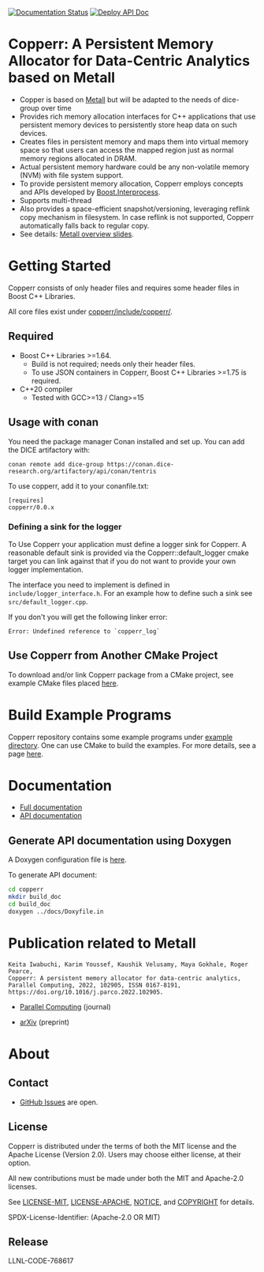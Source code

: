 [![Documentation Status](https://readthedocs.org/projects/metall/badge/?version=latest)](https://copperr.readthedocs.io/en/latest/?badge=latest)
[![Deploy API Doc](https://github.com/LLNL/copperr/actions/workflows/deploy-api-doc.yml/badge.svg?branch=master)](https://github.com/LLNL/metall/actions/workflows/deploy-api-doc.yml)

Copperr: A Persistent Memory Allocator for Data-Centric Analytics based on Metall
===============================================

* Copper is based on [Metall](https://github.com/LLNL/metall) but will be adapted to the needs of dice-group over time
* Provides rich memory allocation interfaces for C++ applications that
  use persistent memory devices to persistently store heap data on such
  devices.
* Creates files in persistent memory and maps them into virtual memory
  space so that users can access the mapped region just as normal memory
  regions allocated in DRAM.
* Actual persistent memory hardware could be any non-volatile memory (NVM) with file system support.
* To provide persistent memory allocation, Copperr employs concepts and
  APIs developed by
  [Boost.Interprocess](https://www.boost.org/doc/libs/1_69_0/doc/html/interprocess.html).
* Supports multi-thread
* Also provides a space-efficient snapshot/versioning, leveraging reflink
  copy mechanism in filesystem. In case reflink is not supported, Copperr
  automatically falls back to regular copy.
* See details: [Metall overview slides](docs/publications/metall_101.pdf).
  

# Getting Started

Copperr consists of only header files and requires some header files in Boost C++ Libraries.

All core files exist under
[copperr/include/copperr/](https://github.com/dice-group/copperr/tree/master/include/copperr).

## Required

- Boost C++ Libraries >=1.64.
  - Build is not required; needs only their header files.
  - To use JSON containers in Copperr, Boost C++ Libraries >=1.75 is required.
- C++20 compiler
  - Tested with GCC>=13 / Clang>=15

## Usage with conan

You need the package manager Conan installed and set up. You can add the DICE artifactory with:
```shell
conan remote add dice-group https://conan.dice-research.org/artifactory/api/conan/tentris
```

To use copperr, add it to your conanfile.txt:
```shell
[requires]
copperr/0.0.x
```

### Defining a sink for the logger
To Use Copperr your application must define a logger sink for Copperr.
A reasonable default sink is provided via the Copperr::default_logger cmake target you can link against that
if you do not want to provide your own logger implementation.

The interface you need to implement is defined in `include/logger_interface.h`.
For an example how to define such a sink see `src/default_logger.cpp`.

If you don't you will get the following linker error:
```
Error: Undefined reference to `copperr_log`
```

## Use Copperr from Another CMake Project

To download and/or link Copperr package from a CMake project,
see example CMake files placed [here](./example/cmake).

# Build Example Programs

Copperr repository contains some example programs under [example directory](./example).
One can use CMake to build the examples.
For more details, see a page
[here](https://copperr.readthedocs.io/en/latest/advanced_build/cmake/).


# Documentation

- [Full documentation](https://copperr.readthedocs.io/)
- [API documentation](https://software.llnl.gov/copperr/api/)

## Generate API documentation using Doxygen

A Doxygen configuration file is [here](docs/Doxyfile.in).

To generate API document:

```bash
cd copperr
mkdir build_doc
cd build_doc
doxygen ../docs/Doxyfile.in
```


# Publication related to Metall

```
Keita Iwabuchi, Karim Youssef, Kaushik Velusamy, Maya Gokhale, Roger Pearce,
Copperr: A persistent memory allocator for data-centric analytics,
Parallel Computing, 2022, 102905, ISSN 0167-8191, https://doi.org/10.1016/j.parco.2022.102905.
```

* [Parallel Computing](https://www.sciencedirect.com/science/article/abs/pii/S0167819122000114) (journal)

* [arXiv](https://arxiv.org/abs/2108.07223) (preprint)

# About

## Contact
- [GitHub Issues](https://github.com/dice-group/copperr/issues) are open.

## License

Copperr is distributed under the terms of both the MIT license and the
Apache License (Version 2.0). Users may choose either license, at their
option.

All new contributions must be made under both the MIT and Apache-2.0
licenses.

See [LICENSE-MIT](LICENSE-MIT), [LICENSE-APACHE](LICENSE-APACHE),
[NOTICE](NOTICE), and [COPYRIGHT](COPYRIGHT) for details.

SPDX-License-Identifier: (Apache-2.0 OR MIT)


## Release

LLNL-CODE-768617
